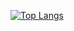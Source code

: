 [![Top Langs](https://github-readme-stats.vercel.app/api/top-langs/?username=bekzod-fayzikuloff&layout=compact)](https://github.com/bekzod-fayzikuloff)
